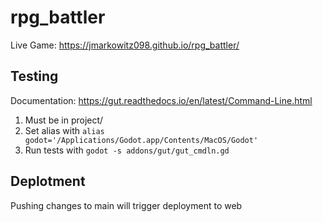 # rpg_battler
Live Game: https://jmarkowitz098.github.io/rpg_battler/

## Testing
Documentation: https://gut.readthedocs.io/en/latest/Command-Line.html

1. Must be in project/
2. Set alias with `alias godot='/Applications/Godot.app/Contents/MacOS/Godot'
`
2. Run tests with `godot -s addons/gut/gut_cmdln.gd`

## Deplotment
Pushing changes to main will trigger deployment to web